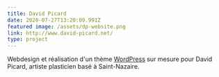 ```yaml
---
title: David Picard
date: 2020-07-27T13:20:09.991Z
featured image: /assets/dp-website.png
link: http://www.david-picard.net/
type: project
---
```

Webdesign et réalisation d'un thème [WordPress](https://wordpress.org/) sur mesure pour David Picard, artiste plasticien basé à Saint-Nazaire. 